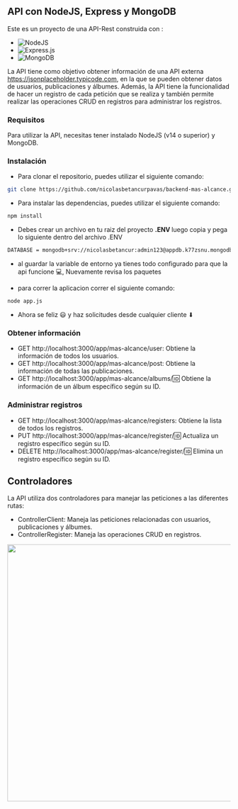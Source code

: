 ## API con NodeJS, Express y MongoDB

Este es un proyecto de una API-Rest construida con : <br>
* ![NodeJS](https://img.shields.io/badge/node.js-6DA55F?style=for-the-badge&logo=node.js&logoColor=white)
* ![Express.js](https://img.shields.io/badge/express.js-%23404d59.svg?style=for-the-badge&logo=express&logoColor=%2361DAFB)
* ![MongoDB](https://img.shields.io/badge/MongoDB-%234ea94b.svg?style=for-the-badge&logo=mongodb&logoColor=white)

 La API tiene como objetivo obtener información de una API externa https://jsonplaceholder.typicode.com,
en la que se pueden obtener datos de usuarios, publicaciones y álbumes.
Además, la API tiene la funcionalidad de hacer un registro de cada petición que se realiza y también permite realizar
las operaciones CRUD en registros para administrar los registros.

### Requisitos

Para utilizar la API, necesitas tener instalado NodeJS (v14 o superior) y MongoDB.

### Instalación
* Para clonar el repositorio, puedes utilizar el siguiente comando:
```bash
git clone https://github.com/nicolasbetancurpavas/backend-mas-alcance.git
```

* Para instalar las dependencias, puedes utilizar el siguiente comando:
```bash
npm install
```
* Debes crear un archivo en tu raiz del proyecto <strong> .ENV </strong> luego copia y pega lo siguiente dentro del archivo .ENV
```bash
DATABASE = mongodb+srv://nicolasbetancur:admin123@appdb.k77zsnu.mongodb.net/?retryWrites=true&w=majority
```
* al guardar la variable de entorno ya tienes todo configurado para que la api funcione 💻, Nuevamente revisa los paquetes 

* para correr la aplicacion correr el siguiente comando:

```bash
node app.js
```
* Ahora se feliz 😃 y haz solicitudes desde cualquier cliente ⬇

###  Obtener información
* GET http://localhost:3000/app/mas-alcance/user: Obtiene la información de todos los usuarios.
* GET http://localhost:3000/app/mas-alcance/post: Obtiene la información de todas las publicaciones.
* GET http://localhost:3000/app/mas-alcance/albums/:id: Obtiene la información de un álbum específico según su ID.

###  Administrar registros
* GET http://localhost:3000/app/mas-alcance/registers: Obtiene la lista de todos los registros.
* PUT http://localhost:3000/app/mas-alcance/register/:id: Actualiza un registro específico según su ID.
* DELETE http://localhost:3000/app/mas-alcance/register/:id: Elimina un registro específico según su ID.

## Controladores
La API utiliza dos controladores para manejar las peticiones a las diferentes rutas:

* ControllerClient: Maneja las peticiones relacionadas con usuarios, publicaciones y álbumes.
* ControllerRegister: Maneja las operaciones CRUD en registros.
<img width="580" src="https://firebasestorage.googleapis.com/v0/b/imagenes-1ccc1.appspot.com/o/DIAGRAMA-DE-FLUJO.png?alt=media&token=a50162f1-d2d8-44a1-9d77-ea73f6a55377" />
